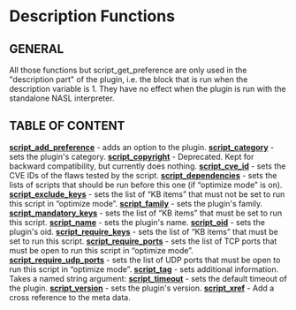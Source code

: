 # Description Functions

## GENERAL

All those functions but script_get_preference are only used in the "description part" of the plugin, i.e. the block that is run when the description variable is 1. They have no effect when the plugin is run with the standalone NASL interpreter.


## TABLE OF CONTENT

**[script_add_preference](script_add_preference.md)** - adds an option to the plugin. 
**[script_category](script_category.md)** - sets the plugin's category.
**[script_copyright](script_copyright.md)** - Deprecated. Kept for backward compatibility, but currently does nothing.
**[script_cve_id](script_cve_id.md)** - sets the CVE IDs of the flaws tested by the script. 
**[script_dependencies](script_dependencies.md)** - sets the lists of scripts that should be run before this one (if “optimize mode” is on). 
**[script_exclude_keys](script_exclude_keys.md)** - sets the list of “KB items” that must not be set to run this script in “optimize mode”. 
**[script_family](script_family.md)** - sets the plugin's family.
**[script_mandatory_keys](script_mandatory_keys.md)** - sets the list of “KB items” that must be set to run this script.
**[script_name](script_name.md)** - sets the plugin's name.
**[script_oid](script_oid.md)** - sets the plugin's oid.
**[script_require_keys](script_require_keys.md)** - sets the list of “KB items” that must be set to run this script.
**[script_require_ports](script_require_ports.md)** - sets the list of TCP ports that must be open to run this script in “optimize mode”.
**[script_require_udp_ports](script_require_udp_ports.md)** - sets the list of UDP ports that must be open to run this script in “optimize mode”.
**[script_tag](script_tag.md)** - sets additional information. Takes a named string argument:
**[script_timeout](script_timeout.md)** - sets the default timeout of the plugin.
**[script_version](script_version.md)** - sets the plugin's version.
**[script_xref](script_xref.md)** - Add a cross reference to the meta data.